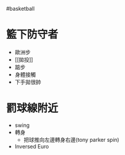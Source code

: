#basketball 

# 籃下防守者
- 歐洲步
- [[拋投]]
- 踮步
- 身體接觸
- 下手拋很帥

# 罰球線附近
-   swing
-   轉身
    -   把球推向左邊轉身右邊(tony parker spin)
-   Inversed Euro
